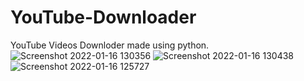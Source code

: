 # YouTube-Downloader
YouTube Videos Downloder made using python.
![Screenshot 2022-01-16 130356](https://user-images.githubusercontent.com/82490587/149651610-7c94dbf7-faa4-4298-b0d8-5578d8c23be7.png)
![Screenshot 2022-01-16 130438](https://user-images.githubusercontent.com/82490587/149651612-03b856e6-f20b-441d-8f88-0e0fec485be5.png)
![Screenshot 2022-01-16 125727](https://user-images.githubusercontent.com/82490587/149651616-0f151bcf-4490-499d-86a6-d9b7d20dcfbf.png)
